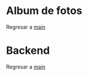 # Album de fotos

Regresar a [main](https://github.com/DAWFIEC/DAWM-apps)
# Backend

Regresar a [main](https://github.com/DAWFIEC/DAWM-apps)
